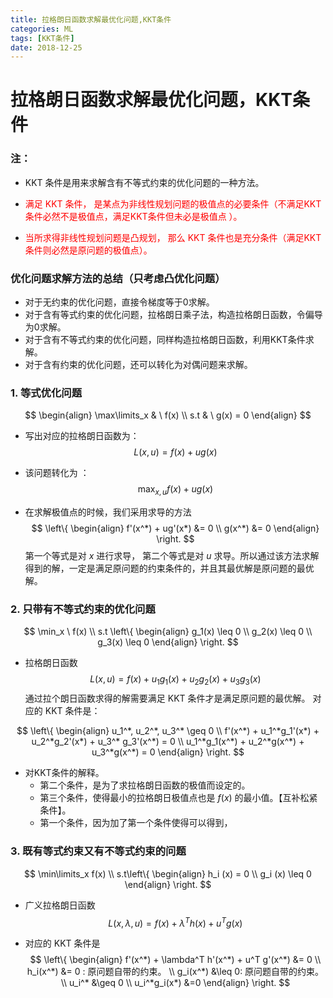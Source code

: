 ```yaml
---
title: 拉格朗日函数求解最优化问题,KKT条件
categories: ML
tags: [KKT条件]
date: 2018-12-25
---
```


# 拉格朗日函数求解最优化问题，KKT条件

### 注：

- KKT 条件是用来求解含有不等式约束的优化问题的一种方法。

- <font color=red> 满足 KKT 条件， 是某点为非线性规划问题的极值点的必要条件（不满足KKT条件必然不是极值点，满足KKT条件但未必是极值点 ）。</font>
- <font color=red>当所求得非线性规划问题是凸规划， 那么 KKT 条件也是充分条件（满足KKT条件则必然是原问题的极值点）。 </font>

### 优化问题求解方法的总结（只考虑凸优化问题）

- 对于无约束的优化问题，直接令梯度等于0求解。
- 对于含有等式约束的优化问题，拉格朗日乘子法，构造拉格朗日函数，令偏导为0求解。
- 对于含有不等式约束的优化问题，同样构造拉格朗日函数，利用KKT条件求解。
- 对于含有约束的优化问题，还可以转化为对偶问题来求解。



### 1. 等式优化问题
$$
\begin{align}
\max\limits_x & \ f(x) \\ 
s.t & \ g(x) = 0 
\end{align}
$$

- 写出对应的拉格朗日函数为：
$$
L(x, u) = f(x) + ug(x)
$$
- 该问题转化为 ：
$$
\max_{x, u} f(x) + ug(x)
$$

- 在求解极值点的时候，我们采用求导的方法
$$
\left\{
\begin{align}
f'(x^*) + ug'(x*) &= 0 \\
g(x^*) &= 0
\end{align}
\right.
$$
第一个等式是对 $x$ 进行求导， 第二个等式是对 $u$ 求导。所以通过该方法求解得到的解，一定是满足原问题的约束条件的，并且其最优解是原问题的最优解。

### 2. 只带有不等式约束的优化问题
$$
\min_x \ f(x) \\
s.t 
\left\{
    \begin{align}
        g_1(x) \leq 0 \\
        g_2(x) \leq 0 \\
        g_3(x) \leq 0
    \end{align}
\right.
$$
- 拉格朗日函数
    $$
    L(x, u) = f(x) + u_1 g_1(x) + u_2g_2(x) + u_3g_3(x)
    $$
	通过拉个朗日函数求得的解需要满足 KKT 条件才是满足原问题的最优解。
	对应的 KKT 条件是：

$$
\left\{
\begin{align}
u_1^*, u_2^*, u_3^* \geq 0 \\
f'(x^*) + u_1^*g_1'(x*) + u_2^*g_2'(x*) + u_3^* g_3'(x^*) = 0 \\
u_1^*g_1(x^*) + u_2^*g(x^*) + u_3^*g(x^*) = 0
\end{align}
\right.
$$

- 对KKT条件的解释。
  - 第二个条件，是为了求拉格朗日函数的极值而设定的。
  - 第三个条件，使得最小的拉格朗日极值点也是 $f(x)$ 的最小值。【互补松紧条件】。
  - 第一个条件，因为加了第一个条件使得可以得到， 

### 3. 既有等式约束又有不等式约束的问题

$$
\min\limits_x  f(x)  \\
s.t\left\{
\begin{align}
	h_i (x) = 0 \\
	g_i (x) \leq 0
\end{align}
\right.
$$

- 广义拉格朗日函数
  $$
  L(x, \lambda, u) = f(x) + \lambda ^T h(x) + u^T g(x) 
  $$

- 对应的 KKT 条件是
  $$
  \left\{
  \begin{align}
     f'(x^*) + \lambda^T h'(x^*) + u^T g'(x^*) &= 0  \\
     h_i(x^*) &= 0 : 原问题自带的约束。 \\
     g_i(x^*) &\leq 0: 原问题自带的约束。 \\
     u_i^* &\geq 0  \\
     u_i^*g_i(x*) &=0
  \end{align}
  \right.
  $$
  